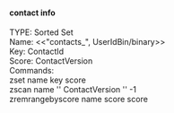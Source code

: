#### contact info
TYPE: Sorted Set  
Name: <<"contacts_", UserIdBin/binary>>  
Key: ContactId  
Score: ContactVersion  
Commands:  
    zset name key score  
    zscan name '' ContactVersion '' -1  
    zremrangebyscore name score score 